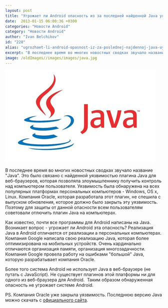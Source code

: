 ```yaml
---
layout: post
title: "Угрожает ли Android опасность из за последней найденной Java уязвимости?"
date:  2013-01-15 06:00:36 +0300
categories: "Новости Android"
category: "Новости Android"
author: "Ivan Belchikov"
id: "228"
alias: "ugrozhaet-li-android-opasnost-iz-za-poslednej-najdennoj-java-uyazvimosti"
excerpt: "В последнее время во многих новостных сводках звучало название Java. Это было связано с найденной уязвимостью плагина Java для веб-браузеров, которая позволяла злоумышленнику получить контроль над компьютером пользователя. Уязвимость была обнаружена на всех популярных платформах персональных компьютеров - Windows, OS x, Linux. Компания Oracle, которая разработала этот плагин, не спешила с выпуском обновления, которое должно было закрыть эту уязвимость. Поэтому для защиты от данной опасности всем пользователям советовали отлючить плагин Java на"
image: /oldImages//images/images/java.jpg
---
```

<img  src="/oldImages/images/images/java.jpg" border="0" alt="Java" >

В последнее время во многих новостных сводках звучало название "Java". Это было связано с найденной уязвимостью плагина Java для веб-браузеров, которая позволяла злоумышленнику получить контроль над компьютером пользователя. Уязвимость была обнаружена на всех популярных платформах персональных компьютеров - Windows, OS x, Linux. Компания Oracle, которая разработала этот плагин, не спешила с выпуском обновления, которое должно было закрыть эту уязвимость. Поэтому для защиты от данной опасности всем пользователям советовали отлючить плагин Java на компьютерах. 

Как известно, почти все программы для Android написаны на Java. Возникает вопрос - угрожает ли Android эта опасность?
Реализация Java в Android отличается от реализации а персональных компьютерах. Компания Google написала свою реализацию Java, которая более оптимизирована на мобильных устройств. Очень кардинально отличаются организация памяти, организация многозадачности. Компания Google провела работу на ошибками "большой" Java, которую разрабатывает компания Oracle.

Более того система Android не использует Java в веб-браузере (не путать с JavaScript). Не существует плагинов этой платформы ни для одного из веб-браузера для Android.  Таким образом обнаруженная опасность не угрожает системе Android.

PS. Компания Oracle уже закрыла уязвимость. Последнюю версию Java можно скачать с <a href="#" title="Java" rel="nofollow">официального сайта</a>.
